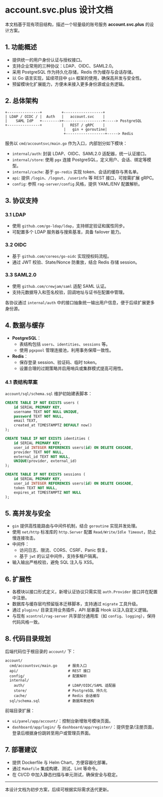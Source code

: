 # account.svc.plus 设计文档

本文档基于现有项目结构，描述一个轻量级的账号服务 **account.svc.plus** 的设计方案。

## 1. 功能概述

- 提供统一的用户身份认证与授权接口。
- 支持企业常用的三种协议：LDAP、OIDC、SAML2.0。
- 采用 PostgreSQL 作为持久化存储，Redis 作为缓存与会话存储。
- 以 Go 语言实现，延续项目中 `gin` 框架的使用，确保高并发与安全性。
- 预留模块化扩展能力，方便未来接入更多身份源或业务逻辑。

## 2. 总体架构

```
+---------------+         +------------------+
| LDAP / OIDC / |  Auth   |   account.svc    |
|    SAML IdP   +-------->+------------------+-----> PostgreSQL
+---------------+         |   REST / gRPC    |
                           |   gin + goroutine|
                           +------------------+-----> Redis
```

服务以 `cmd/accountsvc/main.go` 作为入口，内部划分如下模块：

- `internal/auth`: 封装 LDAP、OIDC、SAML2.0 适配器，统一认证接口。
- `internal/store`: 使用 `pgx` 连接 PostgreSQL，定义用户、会话、绑定等模型。
- `internal/cache`: 基于 `go-redis` 实现 token、会话的缓存与黑名单。
- `api`: 提供 `/login`、`/logout`、`/userinfo` 等 REST 接口，可按需扩展 gRPC。
- `config`: 参照 `rag-server/config` 风格，提供 YAML/ENV 配置解析。

## 3. 协议支持

### 3.1 LDAP
- 使用 `github.com/go-ldap/ldap`，支持绑定验证和属性同步。
- 可配置多个 LDAP 服务器与搜索基准，具备 failover 能力。

### 3.2 OIDC
- 基于 `github.com/coreos/go-oidc` 实现授权码流程。
- 通过 JWT 校验、State/Nonce 防重放，结合 Redis 存储 session。

### 3.3 SAML2.0
- 使用 `github.com/crewjam/saml` 适配 SAML 认证。
- 支持元数据导入和签名校验，回调地址与证书在配置中管理。

各协议通过 `internal/auth` 中的接口抽象统一输出用户信息，便于后续扩展更多身份源。

## 4. 数据与缓存

- **PostgreSQL**：
  - 表结构包括 `users`、`identities`、`sessions` 等。
  - 使用 `pgxpool` 管理连接池，利用事务保障一致性。
- **Redis**：
  - 保存登录 session、验证码、临时 token。
  - 设置合理的过期策略并启用哨兵或集群模式提高可用性。

### 4.1 表结构草案

`account/sql/schema.sql` 维护初始建表脚本：

```sql
CREATE TABLE IF NOT EXISTS users (
    id SERIAL PRIMARY KEY,
    username TEXT NOT NULL UNIQUE,
    password TEXT NOT NULL,
    email TEXT,
    created_at TIMESTAMPTZ DEFAULT now()
);

CREATE TABLE IF NOT EXISTS identities (
    id SERIAL PRIMARY KEY,
    user_id INTEGER REFERENCES users(id) ON DELETE CASCADE,
    provider TEXT NOT NULL,
    external_id TEXT NOT NULL,
    UNIQUE(provider, external_id)
);

CREATE TABLE IF NOT EXISTS sessions (
    id SERIAL PRIMARY KEY,
    user_id INTEGER REFERENCES users(id) ON DELETE CASCADE,
    token TEXT NOT NULL,
    expires_at TIMESTAMPTZ NOT NULL
);
```

## 5. 高并发与安全

- `gin` 提供高性能路由与中间件机制，结合 `goroutine` 实现并发处理。
- 使用 `net/http` 标准库的 `http.Server` 配置 `Read/Write/Idle Timeout`，防止慢连接攻击。
- 中间件：
  - 访问日志、限流、CORS、CSRF、Panic 恢复。
  - 基于 `jwt` 的认证中间件，支持多租户隔离。
- 输入输出严格校验，避免 SQL 注入与 XSS。

## 6. 扩展性

- 各模块以接口形式定义，新增认证协议只需实现 `auth.Provider` 接口并在配置中注册。
- 数据库与缓存层均预留版本迁移脚本，支持通过 `migrate` 工具升级。
- 通过 `plugins/` 目录支持业务插件，API 层暴露 Hook 以注入自定义逻辑。
- 与现有 `xcontrol/rag-server` 共享部分通用库（如 `config`、`logging`），保持代码风格一致。

## 8. 代码目录规划

后端代码位于根目录的 `account/` 下：

```
account/
  cmd/accountsvc/main.go     # 服务入口
  api/                       # REST 接口
  config/                    # 配置解析
  internal/
    auth/                    # LDAP/OIDC/SAML 适配器
    store/                   # PostgreSQL 持久化
    cache/                   # Redis 会话缓存
  sql/schema.sql             # 数据库表结构
```

前端目录扩展：

- `ui/panel/app/account/`：控制台新增账号模块页面。
- `dashboard/app/login/` 与 `dashboard/app/register/`：提供登录/注册页面，登录后根据身份跳转至用户或管理员界面。

## 7. 部署建议

- 提供 Dockerfile 与 Helm Chart，方便容器化部署。
- 通过 `Makefile` 集成构建、测试、Lint 等命令。
- 在 CI/CD 中加入静态扫描与单元测试，确保安全与稳定。

---
本设计文档为初步方案，后续可根据实际需求迭代更新。
